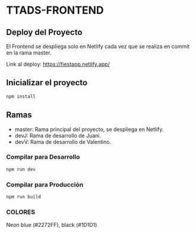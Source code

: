 # TTADS-FRONTEND

## Deploy del Proyecto

El Frontend se despliega solo en Netlify cada vez que se realiza en commit en la rama master.

Link al deploy: https://fiestapp.netlify.app/

## Inicializar el proyecto

```sh
npm install
```

## Ramas

- master: Rama principal del proyecto, se despliega en Netlify.
- devJ: Rama de desarrollo de Juani.
- devV: Rama de desarrollo de Valentino.

### Compilar para Desarrollo

```sh
npm run dev
```

### Compilar para Producción

```sh
npm run build
```

### COLORES

Neon blue (#2272FF), black (#1D1D1)
